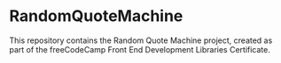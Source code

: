 # RandomQuoteMachine
This repository contains the Random Quote Machine project, created as part of the freeCodeCamp Front End Development Libraries Certificate.
